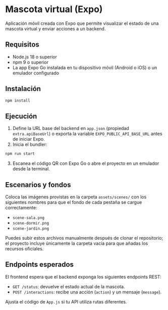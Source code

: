 # Mascota virtual (Expo)

Aplicación móvil creada con Expo que permite visualizar el estado de una mascota virtual y enviar acciones a un backend.

## Requisitos

- Node.js 18 o superior
- npm 9 o superior
- La app Expo Go instalada en tu dispositivo móvil (Android o iOS) o un emulador configurado

## Instalación

```bash
npm install
```

## Ejecución

1. Define la URL base del backend en `app.json` (propiedad `extra.apiBaseUrl`) o exporta la variable `EXPO_PUBLIC_API_BASE_URL` antes de iniciar Expo.
2. Inicia el bundler:

```bash
npm run start
```

3. Escanea el código QR con Expo Go o abre el proyecto en un emulador desde la terminal.

## Escenarios y fondos

Coloca las imágenes provistas en la carpeta `assets/scenes/` con los siguientes nombres para que el fondo de cada pestaña se cargue correctamente:

- `scene-sala.png`
- `scene-dormir.png`
- `scene-jardin.png`

Puedes subir estos archivos manualmente después de clonar el repositorio; el proyecto incluye únicamente la carpeta vacía para que añadas los recursos oficiales.

## Endpoints esperados

El frontend espera que el backend exponga los siguientes endpoints REST:

- `GET /status`: devuelve el estado actual de la mascota.
- `POST /interactions`: recibe una acción (`action`) y un mensaje (`message`).

Ajusta el código de `App.js` si tu API utiliza rutas diferentes.
